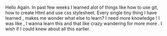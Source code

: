 Hello Again.
In past few weeks I learned alot of things like how to use git,
how to create Html and use css stylesheet.
Every single tiny thing I have learned , makes me wonder what else to learn? I need more knowledge ! I was like , I wanna learn this and that like crazy wandering for more more .
I wish if I could knew about all this earlier.